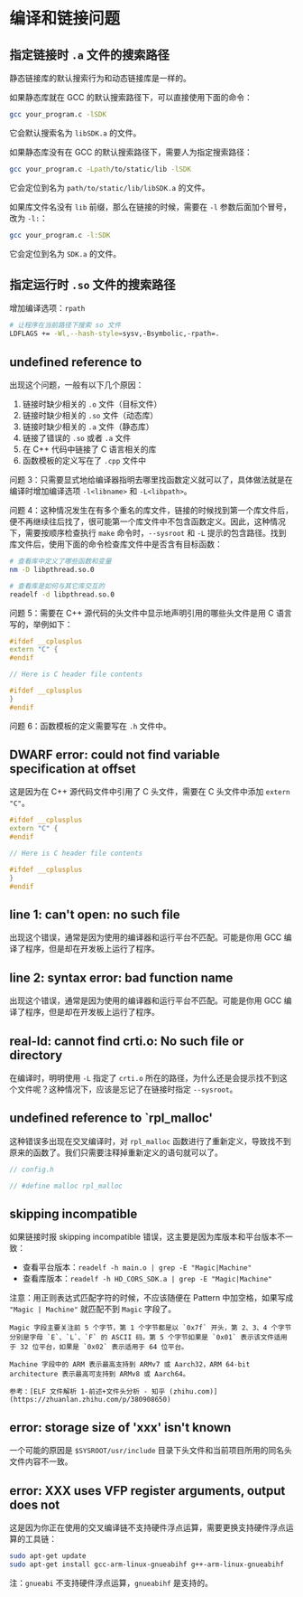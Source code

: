 # 编译和链接问题

## 指定链接时 `.a` 文件的搜索路径

静态链接库的默认搜索行为和动态链接库是一样的。

如果静态库就在 GCC 的默认搜索路径下，可以直接使用下面的命令：

```bash
gcc your_program.c -lSDK
```

它会默认搜索名为 `libSDK.a` 的文件。

如果静态库没有在 GCC 的默认搜索路径下，需要人为指定搜索路径：

```bash
gcc your_program.c -Lpath/to/static/lib -lSDK
```

它会定位到名为 `path/to/static/lib/libSDK.a` 的文件。

如果库文件名没有 `lib` 前缀，那么在链接的时候，需要在 `-l` 参数后面加个冒号，改为 `-l:`：

```bash
gcc your_program.c -l:SDK
```

它会定位到名为 `SDK.a` 的文件。

## 指定运行时 `.so` 文件的搜索路径

增加编译选项：`rpath`

```bash
# 让程序在当前路径下搜索 so 文件
LDFLAGS += -Wl,--hash-style=sysv,-Bsymbolic,-rpath=.
```

## undefined reference to

出现这个问题，一般有以下几个原因：

1. 链接时缺少相关的 `.o` 文件（目标文件）
2. 链接时缺少相关的 `.so` 文件（动态库）
3. 链接时缺少相关的 `.a` 文件（静态库）
4. 链接了错误的 `.so` 或者 `.a` 文件
5. 在 C++ 代码中链接了 C 语言相关的库
6. 函数模板的定义写在了 `.cpp` 文件中

问题 3：只需要显式地给编译器指明去哪里找函数定义就可以了，具体做法就是在编译时增加编译选项 `-l<libname>` 和 `-L<libpath>`。

问题 4：这种情况发生在有多个重名的库文件，链接的时候找到第一个库文件后，便不再继续往后找了，很可能第一个库文件中不包含函数定义。因此，这种情况下，需要按顺序检查执行 `make` 命令时，`--sysroot` 和 `-L` 提示的包含路径。找到库文件后，使用下面的命令检查库文件中是否含有目标函数：

```bash
# 查看库中定义了哪些函数和变量
nm -D libpthread.so.0

# 查看库是如何与其它库交互的
readelf -d libpthread.so.0
```

问题 5：需要在 C++ 源代码的头文件中显示地声明引用的哪些头文件是用 C 语言写的，举例如下：

```cpp
#ifdef __cplusplus
extern "C" {
#endif

// Here is C header file contents

#ifdef __cplusplus
}
#endif
```

问题 6：函数模板的定义需要写在 `.h` 文件中。

## DWARF error: could not find variable specification at offset

这是因为在 C++ 源代码文件中引用了 C 头文件，需要在 C 头文件中添加 `extern "C"`。

```cpp
#ifdef __cplusplus
extern "C" {
#endif

// Here is C header file contents

#ifdef __cplusplus
}
#endif
```

## line 1: can't open: no such file

出现这个错误，通常是因为使用的编译器和运行平台不匹配。可能是你用 GCC 编译了程序，但是却在开发板上运行了程序。

## line 2: syntax error: bad function name

出现这个错误，通常是因为使用的编译器和运行平台不匹配。可能是你用 GCC 编译了程序，但是却在开发板上运行了程序。

## real-ld: cannot find crti.o: No such file or directory

在编译时，明明使用 `-L` 指定了 `crti.o` 所在的路径，为什么还是会提示找不到这个文件呢？这种情况下，应该是忘记了在链接时指定 `--sysroot`。

## undefined reference to `rpl_malloc'

这种错误多出现在交叉编译时，对 `rpl_malloc` 函数进行了重新定义，导致找不到原来的函数了。我们只需要注释掉重新定义的语句就可以了。

```cpp
// config.h

// #define malloc rpl_malloc
```

## skipping incompatible

如果链接时报 skipping incompatible 错误，这主要是因为库版本和平台版本不一致：

- 查看平台版本：`readelf -h main.o | grep -E "Magic|Machine"`
- 查看库版本：`readelf -h HD_CORS_SDK.a | grep -E "Magic|Machine"`

注意：用正则表达式匹配字符的时候，不应该随便在 Pattern 中加空格，如果写成 `"Magic | Machine"` 就匹配不到 `Magic` 字段了。

```{note}
Magic 字段主要关注前 5 个字节，第 1 个字节都是以 `0x7f` 开头，第 2、3、4 个字节分别是字母 `E`、`L`、`F` 的 ASCII 码，第 5 个字节如果是 `0x01` 表示该文件适用于 32 位平台，如果是 `0x02` 表示适用于 64 位平台。

Machine 字段中的 ARM 表示最高支持到 ARMv7 或 Aarch32，ARM 64-bit architecture 表示最高可支持到 ARMv8 或 Aarch64。

参考：[ELF 文件解析 1-前述+文件头分析 - 知乎 (zhihu.com)](https://zhuanlan.zhihu.com/p/380908650)
```

## error: storage size of 'xxx' isn't known

一个可能的原因是 `$SYSROOT/usr/include` 目录下头文件和当前项目所用的同名头文件内容不一致。

## error: XXX uses VFP register arguments, output does not

这是因为你正在使用的交叉编译链不支持硬件浮点运算，需要更换支持硬件浮点运算的工具链：

```bash
sudo apt-get update
sudo apt-get install gcc-arm-linux-gnueabihf g++-arm-linux-gnueabihf
```

注：`gnueabi` 不支持硬件浮点运算，`gnueabihf` 是支持的。
